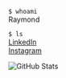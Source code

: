 `$ whoami`  
Raymond

`$ ls`  
[LinkedIn](https://www.linkedin.com/in/rpbaguio)  
[Instagram](https://instagram.com/rpbaguio)

![GitHub Stats](https://github-readme-stats.vercel.app/api?username=rpbaguio&count_private=true&show_icons=true&title_color=fff&icon_color=79ff97&text_color=9f9f9f&bg_color=151515)

<!--
**rpbaguio/rpbaguio** is a ✨ _special_ ✨ repository because its `README.md` (this file) appears on your GitHub profile.

Here are some ideas to get you started:

- 🔭 I’m currently working on ...
- 🌱 I’m currently learning ...
- 👯 I’m looking to collaborate on ...
- 🤔 I’m looking for help with ...
- 💬 Ask me about ...
- 📫 How to reach me: ...
- 😄 Pronouns: ...
- ⚡ Fun fact: ...
-->
